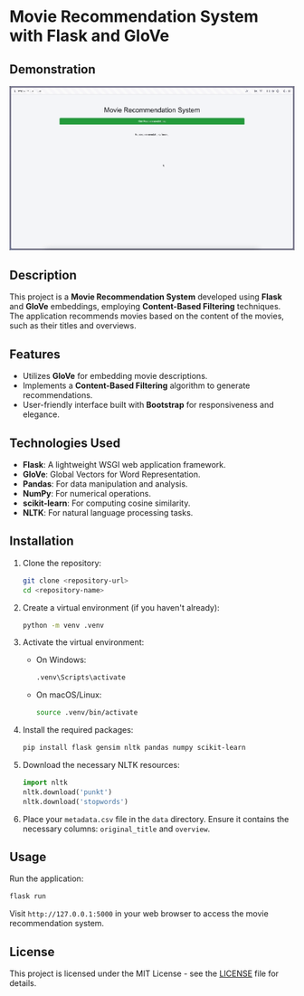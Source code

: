 # Movie Recommendation System with Flask and GloVe

## Demonstration
![Demo GIF](images/Demo.gif)

## Description
This project is a **Movie Recommendation System** developed using **Flask** and **GloVe** embeddings, employing **Content-Based Filtering** techniques. The application recommends movies based on the content of the movies, such as their titles and overviews.

## Features
- Utilizes **GloVe** for embedding movie descriptions.
- Implements a **Content-Based Filtering** algorithm to generate recommendations.
- User-friendly interface built with **Bootstrap** for responsiveness and elegance.

## Technologies Used
- **Flask**: A lightweight WSGI web application framework.
- **GloVe**: Global Vectors for Word Representation.
- **Pandas**: For data manipulation and analysis.
- **NumPy**: For numerical operations.
- **scikit-learn**: For computing cosine similarity.
- **NLTK**: For natural language processing tasks.

## Installation

1. Clone the repository:
   ```bash
   git clone <repository-url>
   cd <repository-name>
   ```

2. Create a virtual environment (if you haven't already):
   ```bash
   python -m venv .venv
   ```

3. Activate the virtual environment:
   - On Windows:
     ```bash
     .venv\Scripts\activate
     ```
   - On macOS/Linux:
     ```bash
     source .venv/bin/activate
     ```

4. Install the required packages:
   ```bash
   pip install flask gensim nltk pandas numpy scikit-learn
   ```

5. Download the necessary NLTK resources:
   ```python
   import nltk
   nltk.download('punkt')
   nltk.download('stopwords')
   ```

6. Place your `metadata.csv` file in the `data` directory. Ensure it contains the necessary columns: `original_title` and `overview`.

## Usage
Run the application:
```bash
flask run
```
Visit `http://127.0.0.1:5000` in your web browser to access the movie recommendation system.

## License
This project is licensed under the MIT License - see the [LICENSE](LICENSE) file for details.
